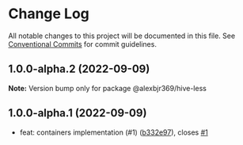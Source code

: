 # Change Log

All notable changes to this project will be documented in this file.
See [Conventional Commits](https://conventionalcommits.org) for commit guidelines.

## 1.0.0-alpha.2 (2022-09-09)

**Note:** Version bump only for package @alexbjr369/hive-less





## 1.0.0-alpha.1 (2022-09-09)

* feat: containers implementation (#1) ([b332e97](https://github.com/alexbjr369/hive/commit/b332e97)), closes [#1](https://github.com/alexbjr369/hive/issues/1)
